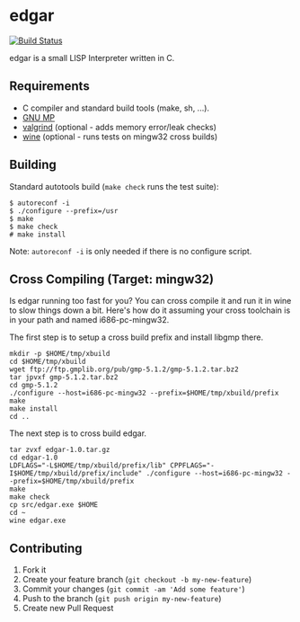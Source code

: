 # edgar
[![Build Status](https://api.travis-ci.org/tcort/edgar.png?branch=master)](http://travis-ci.org/tcort/edgar)

edgar is a small LISP Interpreter written in C.

## Requirements

* C compiler and standard build tools (make, sh, ...).
* [GNU MP](http://gmplib.org/)
* [valgrind](http://valgrind.org/) (optional - adds memory error/leak checks)
* [wine](http://www.winehq.org/) (optional - runs tests on mingw32 cross builds)

## Building

Standard autotools build (`make check` runs the test suite):

    $ autoreconf -i
    $ ./configure --prefix=/usr
    $ make
    $ make check
    # make install

Note: `autoreconf -i` is only needed if there is no configure script.

## Cross Compiling (Target: mingw32)

Is edgar running too fast for you? You can cross compile it and run it in
wine to slow things down a bit. Here's how do it assuming your cross toolchain
is in your path and named i686-pc-mingw32.

The first step is to setup a cross build prefix and install libgmp there.

    mkdir -p $HOME/tmp/xbuild
    cd $HOME/tmp/xbuild
    wget ftp://ftp.gmplib.org/pub/gmp-5.1.2/gmp-5.1.2.tar.bz2
    tar jpvxf gmp-5.1.2.tar.bz2
    cd gmp-5.1.2
    ./configure --host=i686-pc-mingw32 --prefix=$HOME/tmp/xbuild/prefix
    make
    make install
    cd ..

The next step is to cross build edgar.

    tar zvxf edgar-1.0.tar.gz
    cd edgar-1.0
    LDFLAGS="-L$HOME/tmp/xbuild/prefix/lib" CPPFLAGS="-I$HOME/tmp/xbuild/prefix/include" ./configure --host=i686-pc-mingw32 --prefix=$HOME/tmp/xbuild/prefix
    make
    make check
    cp src/edgar.exe $HOME
    cd ~
    wine edgar.exe

## Contributing

1. Fork it
2. Create your feature branch (`git checkout -b my-new-feature`)
3. Commit your changes (`git commit -am 'Add some feature'`)
4. Push to the branch (`git push origin my-new-feature`)
5. Create new Pull Request

